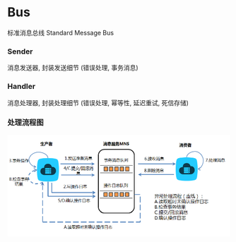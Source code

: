 # Bus
标准消息总线 Standard Message Bus

### Sender
消息发送器, 封装发送细节 (错误处理, 事务消息)

### Handler
消息处理器, 封装处理细节 (错误处理, 幂等性, 延迟重试, 死信存储)

### 处理流程图
![tx_flow](./tx_flow.png)